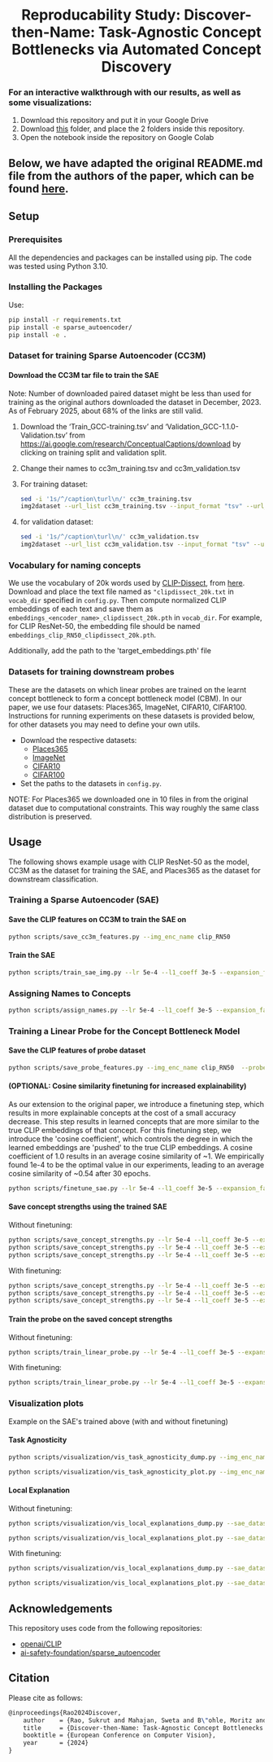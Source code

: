 <h1 align="center">Reproducability Study: Discover-then-Name: Task-Agnostic Concept Bottlenecks via Automated Concept Discovery</h1>


### For an interactive walkthrough with our results, as well as some visualizations:
1. Download this repository and put it in your Google Drive
2. Download <a href="https://drive.google.com/drive/folders/1Sy5qPX0tr2rLEI_6Sh5ZqTC-0kfKlLUL?usp=share_link">this</a> folder, and place the 2 folders inside this repository.
3. Open the notebook inside the repository on Google Colab
   


</p>

## Below, we have adapted the original README.md file from the authors of the paper, which can be found <a href="https://github.com/neuroexplicit-saar/Discover-then-Name/blob/main/README.md">here</a>.
</div>

## Setup

### Prerequisites

All the dependencies and packages can be installed using pip. The code was tested using Python 3.10.

### Installing the Packages

Use:

```bash
pip install -r requirements.txt
pip install -e sparse_autoencoder/
pip install -e .
```

### Dataset for training Sparse Autoencoder (CC3M)

#### Download the CC3M tar file to train the SAE
Note: Number of downloaded paired dataset might be less than used for training as the original authors downloaded the dataset in December, 2023. As of February 2025, about 68% of the links are still valid.

1) Download the ‘Train_GCC-training.tsv’ and ‘Validation_GCC-1.1.0-Validation.tsv’ from  https://ai.google.com/research/ConceptualCaptions/download by clicking on training split and validation split. 

2) Change their names to cc3m_training.tsv and cc3m_validation.tsv 

3) For training dataset: 
    ```bash
    sed -i '1s/^/caption\turl\n/' cc3m_training.tsv 
    img2dataset --url_list cc3m_training.tsv --input_format "tsv" --url_col "url" --caption_col "caption" --output_format webdataset --output_folder training --processes_count 16 --thread_count 64 --image_size 256 --enable_wandb True
    ``` 

4) for validation dataset:
    ```bash
    sed -i '1s/^/caption\turl\n/' cc3m_validation.tsv 
    img2dataset --url_list cc3m_validation.tsv --input_format "tsv" --url_col "url" --caption_col "caption" --output_format webdataset --output_folder validation --processes_count 16 --thread_count 64 --image_size 256 --enable_wandb True
    ```

### Vocabulary for naming concepts

We use the vocabulary of 20k words used by [CLIP-Dissect](https://arxiv.org/abs/2204.10965), from [here](https://github.com/first20hours/google-10000-english/blob/master/20k.txt). Download and place the text file named as `"clipdissect_20k.txt` in `vocab_dir` specified in `config.py`. Then compute normalized CLIP embeddings of each text and save them as `embeddings_<encoder_name>_clipdissect_20k.pth` in `vocab_dir`. For example, for CLIP ResNet-50, the embedding file should be named `embeddings_clip_RN50_clipdissect_20k.pth`.

Additionally, add the path to the 'target_embeddings.pth' file 


### Datasets for training downstream probes

These are the datasets on which linear probes are trained on the learnt concept bottleneck to form a concept bottleneck model (CBM). In our paper, we use four datasets: Places365, ImageNet, CIFAR10, CIFAR100. Instructions for running experiments on these datasets is provided below, for other datasets you may need to define your own utils.

* Download the respective datasets:
    * [Places365](https://pytorch.org/vision/main/generated/torchvision.datasets.Places365.html)
    * [ImageNet](https://www.image-net.org/)
    * [CIFAR10](https://pytorch.org/vision/main/generated/torchvision.datasets.CIFAR10.html)
    * [CIFAR100](https://pytorch.org/vision/main/generated/torchvision.datasets.CIFAR100.html)
* Set the paths to the datasets in `config.py`.

NOTE: For Places365 we downloaded one in 10 files in from the original dataset due to computational constraints. This way roughly the same class distribution is preserved.


## Usage

The following shows example usage with CLIP ResNet-50 as the model, CC3M as the dataset for training the SAE, and Places365 as the dataset for downstream classification.

### Training a Sparse Autoencoder (SAE)


#### Save the CLIP features on CC3M to train the SAE on 

```bash
python scripts/save_cc3m_features.py --img_enc_name clip_RN50 
```

#### Train the SAE

```bash
python scripts/train_sae_img.py --lr 5e-4 --l1_coeff 3e-5 --expansion_factor 8 --img_enc_name clip_RN50 --num_epochs 200 --resample_freq 10 --ckpt_freq 0 --val_freq 1 --train_sae_bs 4096
```

### Assigning Names to Concepts

```bash
python scripts/assign_names.py --lr 5e-4 --l1_coeff 3e-5 --expansion_factor 8 --img_enc_name clip_RN50 --num_epochs 200 --resample_freq 10 --train_sae_bs 4096
```
 
### Training a Linear Probe for the Concept Bottleneck Model

#### Save the CLIP features of probe dataset

```bash
python scripts/save_probe_features.py --img_enc_name clip_RN50  --probe_dataset places365
```
#### (OPTIONAL: Cosine similarity finetuning for increased explainability)
As our extension to the original paper, we introduce a finetuning step, which results in more explainable concepts at the cost of a small accuracy decrease. This step results in learned concepts that are more similar to the true CLIP embeddings of that concept. For this finetuning step, we introduce the 'cosine coefficient', which controls the degree in which the learned embeddings are 'pushed' to the true CLIP embeddings. A cosine coefficient of 1.0 results in an average cosine similarity of ~1. We empirically found 1e-4 to be the optimal value in our experiments, leading to an average cosine similarity of ~0.54 after 30 epochs. 

```bash
python scripts/finetune_sae.py --lr 5e-4 --l1_coeff 3e-5 --expansion_factor 8 --img_enc_name clip_RN50 --num_epochs 30 --resample_freq 10 --ckpt_freq 0 --val_freq 1 --train_sae_bs 4096 --cosine_coefficient 1e-4
```

#### Save concept strengths using the trained SAE

Without finetuning:
```bash
python scripts/save_concept_strengths.py --lr 5e-4 --l1_coeff 3e-5 --expansion_factor 8 --cosine_coefficient 0.0 --img_enc_name clip_RN50 --resample_freq 10  --train_sae_bs 4096  --probe_dataset places365 --probe_split train --num_epochs 200
python scripts/save_concept_strengths.py --lr 5e-4 --l1_coeff 3e-5 --expansion_factor 8 --cosine_coefficient 0.0 --img_enc_name clip_RN50 --resample_freq 10  --train_sae_bs 4096  --probe_dataset places365 --probe_split train_val --num_epochs 200
python scripts/save_concept_strengths.py --lr 5e-4 --l1_coeff 3e-5 --expansion_factor 8 --cosine_coefficient 0.0 --img_enc_name clip_RN50 --resample_freq 10  --train_sae_bs 4096  --probe_dataset places365 --probe_split val --num_epochs 200
```

With finetuning:
```bash
python scripts/save_concept_strengths.py --lr 5e-4 --l1_coeff 3e-5 --expansion_factor 8 --cosine_coefficient 1e-4 --img_enc_name clip_RN50 --resample_freq 10  --train_sae_bs 4096  --probe_dataset places365 --probe_split train --num_epochs 30
python scripts/save_concept_strengths.py --lr 5e-4 --l1_coeff 3e-5 --expansion_factor 8 --cosine_coefficient 1e-4 --img_enc_name clip_RN50 --resample_freq 10  --train_sae_bs 4096  --probe_dataset places365 --probe_split train_val --num_epochs 30
python scripts/save_concept_strengths.py --lr 5e-4 --l1_coeff 3e-5 --expansion_factor 8 --cosine_coefficient 1e-4 --img_enc_name clip_RN50 --resample_freq 10  --train_sae_bs 4096  --probe_dataset places365 --probe_split val --num_epochs 30
```

#### Train the probe on the saved concept strengths

Without finetuning:
```bash
python scripts/train_linear_probe.py --lr 5e-4 --l1_coeff 3e-5 --expansion_factor 8 --cosine_coefficient 0.0 --img_enc_name clip_RN50 --resample_freq 10 --train_sae_bs 4096 --num_epochs 200 --ckpt_freq 0 --val_freq 1 --probe_lr 1e-3  --probe_sparsity_loss_lambda 1.0 --probe_classification_loss 'CE' --probe_epochs 200 --probe_sparsity_loss L1 --probe_eval_coverage_freq 50 --probe_dataset places365
```

With finetuning:
```bash
python scripts/train_linear_probe.py --lr 5e-4 --l1_coeff 3e-5 --expansion_factor 8 --cosine_coefficient 1e-4 --img_enc_name clip_RN50 --resample_freq 10 --train_sae_bs 4096 --num_epochs 30 --ckpt_freq 0 --val_freq 1 --probe_lr 1e-3  --probe_sparsity_loss_lambda 1.0 --probe_classification_loss 'CE' --probe_epochs 200 --probe_sparsity_loss L1 --probe_eval_coverage_freq 50 --probe_dataset places365
```

### Visualization plots 
Example on the SAE's trained above (with and without finetuning)

#### Task Agnosticity

```bash
python scripts/visualization/vis_task_agnosticity_dump.py --img_enc_name clip_RN50 --probe_split val --method_name ours  --device cuda --sae_dataset cc3m --lr 5e-4 --l1_coeff 3e-5 --expansion_factor 8 --num_epochs 200 --resample_freq 10 --cosine_coefficient 0.0 --ckpt_freq 0 --val_freq 1 --train_sae_bs 4096

python scripts/visualization/vis_task_agnosticity_plot.py --img_enc_name clip_RN50 --probe_split val --method_name ours  --device cuda --sae_dataset cc3m --lr 5e-4 --l1_coeff 3e-5 --expansion_factor 8 --num_epochs 200 --resample_freq 10 --cosine_coefficient 0.0 --ckpt_freq 0 --val_freq 1 --train_sae_bs 4096
```

#### Local Explanation
Without finetuning:
```bash
python scripts/visualization/vis_local_explanations_dump.py --sae_dataset cc3m --img_enc_name clip_RN50 --method_name ours  --probe_split val --probe_dataset places365 --which_ckpt final --lr 0.0005 --l1_coeff 3e-5 --expansion_factor 8 --resample_freq 10  --num_epochs 200 --cosine_coefficient 0.0 --probe_lr 1e-2  --probe_sparsity_loss_lambda 1.0 --probe_classification_loss 'CE' --probe_epochs 200 --probe_sparsity_loss L1 --probe_eval_coverage_freq 50

python scripts/visualization/vis_local_explanations_plot.py --sae_dataset cc3m --img_enc_name clip_RN50 --method_name ours --probe_split val --probe_dataset places365 --which_ckpt final --lr 0.0005 --l1_coeff 3e-5 --expansion_factor 8 --resample_freq 10  --num_epochs 200 --cosine_coefficient 0.0 --probe_lr 1e-3  --probe_sparsity_loss_lambda 1.0 --probe_classification_loss 'CE' --probe_epochs 200 --probe_sparsity_loss L1 --probe_eval_coverage_freq 50
```

With finetuning:
```bash
python scripts/visualization/vis_local_explanations_dump.py --sae_dataset cc3m --img_enc_name clip_RN50 --method_name ours  --probe_split val --probe_dataset places365 --which_ckpt final --lr 0.0005 --l1_coeff 3e-5 --expansion_factor 8 --resample_freq 10  --num_epochs 30 --cosine_coefficient 1e-4 --probe_lr 1e-3  --probe_sparsity_loss_lambda 1.0 --probe_classification_loss 'CE' --probe_epochs 200 --probe_sparsity_loss L1 --probe_eval_coverage_freq 50

python scripts/visualization/vis_local_explanations_plot.py --sae_dataset cc3m --img_enc_name clip_RN50 --method_name ours --probe_split val --probe_dataset places365 --which_ckpt final --lr 0.0005 --l1_coeff 3e-5 --expansion_factor 8 --resample_freq 10  --num_epochs 30 --cosine_coefficient 1e-4 --probe_lr 1e-3  --probe_sparsity_loss_lambda 1.0 --probe_classification_loss 'CE' --probe_epochs 200 --probe_sparsity_loss L1 --probe_eval_coverage_freq 50
```

## Acknowledgements

This repository uses code from the following repositories:

* [openai/CLIP](https://github.com/openai/CLIP)
* [ai-safety-foundation/sparse_autoencoder](https://github.com/ai-safety-foundation/sparse_autoencoder/)

## Citation

Please cite as follows:

```tex
@inproceedings{Rao2024Discover,
    author    = {Rao, Sukrut and Mahajan, Sweta and B\"ohle, Moritz and Schiele, Bernt},
    title     = {Discover-then-Name: Task-Agnostic Concept Bottlenecks via Automated Concept Discovery},
    booktitle = {European Conference on Computer Vision},
    year      = {2024}
}
```
